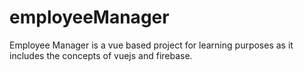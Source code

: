 # employeeManager
Employee Manager is a vue based project for learning purposes as it includes the concepts of vuejs and firebase.
